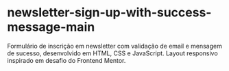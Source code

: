 # newsletter-sign-up-with-success-message-main
Formulário de inscrição em newsletter com validação de email e mensagem de sucesso, desenvolvido em HTML, CSS e JavaScript. Layout responsivo inspirado em desafio do Frontend Mentor.
